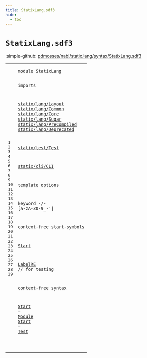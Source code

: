 ```yaml
---
title: StatixLang.sdf3
hide:
  - toc
---
```


# `StatixLang.sdf3`

:simple-github: [pdmosses/nabl/statix.lang/syntax/StatixLang.sdf3]

[pdmosses/nabl/statix.lang/syntax/StatixLang.sdf3]: https://github.com/pdmosses/nabl/blob/master/statix.lang/syntax/StatixLang.sdf3 "The source file on GitHub"

<div class="sdf3"><table class="highlighttable"><tbody><tr><td class="linenos"><div class="linenodiv"><pre><span></span>1
2
3
4
5
6
7
8
9
10
11
12
13
14
15
16
17
18
19
20
21
22
23
24
25
26
27
28
29
</pre></div></td>
<td class="code"><pre><code><span class="keyword">module</span> <span id="StatixLang_7_17" title="Not referenced locally, nor via imports">StatixLang</span>

<span class="keyword">imports</span>

  <a href="../statix/lang/Layout.sdf3#statix/lang/Layout_7_25" id="statix/lang/Layout_30_48" title="Defined at ../statix/lang/Layout.sdf3 line 1">statix/lang/Layout</a>
  <a href="../statix/lang/Common.sdf3#statix/lang/Common_7_25" id="statix/lang/Common_51_69" title="Defined at ../statix/lang/Common.sdf3 line 1">statix/lang/Common</a>
  <a href="../statix/lang/Core.sdf3#statix/lang/Core_7_23" id="statix/lang/Core_72_88" title="Defined at ../statix/lang/Core.sdf3 line 1">statix/lang/Core</a>
  <a href="../statix/lang/Sugar.sdf3#statix/lang/Sugar_7_24" id="statix/lang/Sugar_91_108" title="Defined at ../statix/lang/Sugar.sdf3 line 1">statix/lang/Sugar</a>
  <a href="../statix/lang/PreCompiled.sdf3#statix/lang/PreCompiled_7_30" id="statix/lang/PreCompiled_111_134" title="Defined at ../statix/lang/PreCompiled.sdf3 line 1">statix/lang/PreCompiled</a>
  <a href="../statix/lang/Deprecated.sdf3#statix/lang/Deprecated_7_29" id="statix/lang/Deprecated_137_159" title="Defined at ../statix/lang/Deprecated.sdf3 line 1">statix/lang/Deprecated</a>

  <a href="../statix/test/Test.sdf3#statix/test/Test_7_23" id="statix/test/Test_163_179" title="Defined at ../statix/test/Test.sdf3 line 1">statix/test/Test</a>

  <a href="../statix/cli/CLI.sdf3#statix/cli/CLI_7_21" id="statix/cli/CLI_183_197" title="Defined at ../statix/cli/CLI.sdf3 line 1">statix/cli/CLI</a>

<span class="keyword">template options</span>

  <span class="keyword">keyword</span> -/- [<span class="cons_Regular">a</span>-<span class="cons_Regular">z</span><span class="cons_Regular">A</span>-<span class="cons_Regular">Z</span><span class="cons_Regular">0</span>-<span class="cons_Regular">9</span>\_\-\']

<span class="keyword">context-free start-symbols</span>

  <a href="#Start_336_341" id="Start_280_285" title="Defined at line 28, 29">Start</a>

  <a href="../statix/lang/Core.sdf3#LabelRE_4388_4395" id="LabelRE_289_296" title="Defined at ../statix/lang/Core.sdf3 line 205, 206, 208, 209, 210, 211, 212, 213, 214">LabelRE</a> <span class="layout">// for testing</span>

<span class="keyword">context-free syntax</span>

  <a href="#Start_280_285" id="Start_336_341" title="Referenced at line 22">Start</a> = <a href="../statix/lang/Core.sdf3#Module_337_343" id="Module_344_350" title="Defined at ../statix/lang/Core.sdf3 line 18">Module</a>
  <a href="#Start_280_285" id="Start_353_358" title="Referenced at line 22">Start</a> = <a href="../statix/test/Test.sdf3#Test_254_258" id="Test_361_365" title="Defined at ../statix/test/Test.sdf3 line 21">Test</a>

</code></pre></td></tr></tbody></table></div>